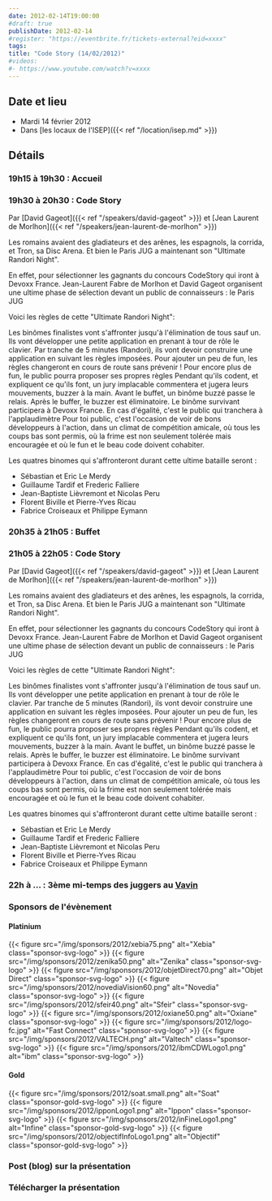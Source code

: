 ```yaml
---
date: 2012-02-14T19:00:00
#draft: true
publishDate: 2012-02-14
#register: "https://eventbrite.fr/tickets-external?eid=xxxx"
tags:
title: "Code Story (14/02/2012)"
#videos: 
#- https://www.youtube.com/watch?v=xxxx
---
```


## Date et lieu

* Mardi 14 février 2012
* Dans [les locaux de l'ISEP]({{< ref "/location/isep.md" >}})
<!-- Photos - 210 participants -->

## Détails

### 19h15 à 19h30 : Accueil

### 19h30 à 20h30 : Code Story

Par [David Gageot]({{< ref "/speakers/david-gageot" >}}) et [Jean Laurent de Morlhon]({{< ref "/speakers/jean-laurent-de-morlhon" >}})

Les romains avaient des gladiateurs et des arênes, les espagnols, la corrida, et Tron, sa Disc Arena. Et bien le Paris JUG a maintenant son "Ultimate Randori Night".

En effet, pour sélectionner les gagnants du concours CodeStory qui iront à Devoxx France. Jean-Laurent Fabre de Morlhon et David Gageot organisent une ultime phase de sélection devant un public de connaisseurs : le Paris JUG

Voici les règles de cette "Ultimate Randori Night":

Les binômes finalistes vont s'affronter jusqu'à l'élimination de tous sauf un.
Ils vont développer une petite application en prenant à tour de rôle le clavier.
Par tranche de 5 minutes (Randori), ils vont devoir construire une application en suivant les règles imposées.
Pour ajouter un peu de fun, les règles changeront en cours de route sans prévenir !
Pour encore plus de fun, le public pourra proposer ses propres règles
Pendant qu'ils codent, et expliquent ce qu'ils font, un jury implacable commentera et jugera leurs mouvements, buzzer à la main.
Avant le buffet, un binôme buzzé passe le relais.
Après le buffer, le buzzer est éliminatoire.
Le binôme survivant participera à Devoxx France.
En cas d'égalité, c'est le public qui tranchera à l'applaudimètre
Pour toi public, c'est l'occasion de voir de bons développeurs à l'action, dans un climat de compétition amicale, où tous les coups bas sont permis, où la frime est non seulement tolérée mais encouragée et où le fun et le beau code doivent cohabiter.

Les quatres binomes qui s'affronteront durant cette ultime bataille seront :

- Sébastian et Eric Le Merdy
- Guillaume Tardif et Frederic Falliere
- Jean-Baptiste Lièvremont et Nicolas Peru
- Florent Biville et Pierre-Yves Ricau
- Fabrice Croiseaux et Philippe Eymann

### 20h35 à 21h05 : Buffet

### 21h05 à 22h05 :  Code Story

Par [David Gageot]({{< ref "/speakers/david-gageot" >}}) et [Jean Laurent de Morlhon]({{< ref "/speakers/jean-laurent-de-morlhon" >}})

Les romains avaient des gladiateurs et des arênes, les espagnols, la corrida, et Tron, sa Disc Arena. Et bien le Paris JUG a maintenant son "Ultimate Randori Night".

En effet, pour sélectionner les gagnants du concours CodeStory qui iront à Devoxx France. Jean-Laurent Fabre de Morlhon et David Gageot organisent une ultime phase de sélection devant un public de connaisseurs : le Paris JUG

Voici les règles de cette "Ultimate Randori Night":

Les binômes finalistes vont s'affronter jusqu'à l'élimination de tous sauf un.
Ils vont développer une petite application en prenant à tour de rôle le clavier.
Par tranche de 5 minutes (Randori), ils vont devoir construire une application en suivant les règles imposées.
Pour ajouter un peu de fun, les règles changeront en cours de route sans prévenir !
Pour encore plus de fun, le public pourra proposer ses propres règles
Pendant qu'ils codent, et expliquent ce qu'ils font, un jury implacable commentera et jugera leurs mouvements, buzzer à la main.
Avant le buffet, un binôme buzzé passe le relais.
Après le buffer, le buzzer est éliminatoire.
Le binôme survivant participera à Devoxx France.
En cas d'égalité, c'est le public qui tranchera à l'applaudimètre
Pour toi public, c'est l'occasion de voir de bons développeurs à l'action, dans un climat de compétition amicale, où tous les coups bas sont permis, où la frime est non seulement tolérée mais encouragée et où le fun et le beau code doivent cohabiter.

Les quatres binomes qui s'affronteront durant cette ultime bataille seront :

- Sébastian et Eric Le Merdy
- Guillaume Tardif et Frederic Falliere
- Jean-Baptiste Lièvremont et Nicolas Peru
- Florent Biville et Pierre-Yves Ricau
- Fabrice Croiseaux et Philippe Eymann

### 22h à ... : 3ème mi-temps des juggers au [Vavin](https://maps.google.fr/maps/place?hl=fr&sourceid=navclient-ff&rlz=1B3GGGL_frFR294FR295&um=1&ie=UTF-8&q=restaurant+le+vavin+paris&fb=1&gl=fr&hq=restaurant+le+vavin&hnear=paris&cid=16763854041267710574)

### Sponsors de l'évènement

#### Platinium
{{< figure src="/img/sponsors/2012/xebia75.png" alt="Xebia" class="sponsor-svg-logo" >}}
{{< figure src="/img/sponsors/2012/zenika50.png" alt="Zenika" class="sponsor-svg-logo" >}}
{{< figure src="/img/sponsors/2012/objetDirect70.png" alt="Objet Direct" class="sponsor-svg-logo" >}}
{{< figure src="/img/sponsors/2012/novediaVision60.png" alt="Novedia" class="sponsor-svg-logo" >}}
{{< figure src="/img/sponsors/2012/sfeir40.png" alt="Sfeir" class="sponsor-svg-logo" >}}
{{< figure src="/img/sponsors/2012/oxiane50.png" alt="Oxiane" class="sponsor-svg-logo" >}}
{{< figure src="/img/sponsors/2012/logo-fc.jpg" alt="Fast Connect" class="sponsor-svg-logo" >}}
{{< figure src="/img/sponsors/2012/VALTECH.png" alt="Valtech" class="sponsor-svg-logo" >}}
{{< figure src="/img/sponsors/2012/ibmCDWLogo1.png" alt="ibm" class="sponsor-svg-logo" >}}

#### Gold
{{< figure src="/img/sponsors/2012/soat.small.png" alt="Soat" class="sponsor-gold-svg-logo" >}}
{{< figure src="/img/sponsors/2012/ipponLogo1.png" alt="Ippon" class="sponsor-svg-logo" >}}
{{< figure src="/img/sponsors/2012/inFineLogo1.png" alt="Infine" class="sponsor-gold-svg-logo" >}}
{{< figure src="/img/sponsors/2012/objectifInfoLogo1.png" alt="Objectif" class="sponsor-gold-svg-logo" >}}



### Post (blog) sur la présentation

### Télécharger la présentation

